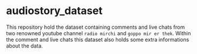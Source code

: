 # audiostory_dataset
This repository hold the dataset containing comments and live chats from two renowned youtube channel `radio mirchi` and `goppo mir er thek`.  Within the comment and live chats this dataset also holds some extra informations about the data. 
